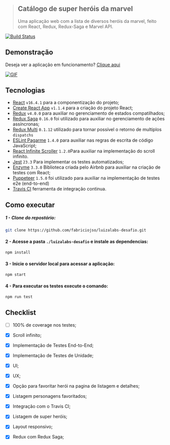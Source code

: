 >## Catálogo de super heróis da marvel
> Uma aplicação web com a lista de diversos heróis da marvel, feito com React, Redux, Redux-Saga e Marvel API.

[![Build Status](https://travis-ci.com/fabriciojso/luizalabs-desafio.svg?token=3dZSp4x5xxwAqpKZDQTe&branch=master)](https://travis-ci.com/fabriciojso/luizalabs-desafio)


## Demonstração
Deseja ver a aplicação em funcionamento? [Clique aqui](https://fabriciojso.github.io/luizalabs-desafio/#/)

[![GIF](https://i.gyazo.com/62445010cbdd16c1bfee5a9a2359d18b.gif)](https://fabriciojso.github.io/luizalabs-desafio/#/)
## Tecnologias
- [React](https://github.com/facebook/react/) `v16.4.1` para a componentização do projeto;
- [Create React App](https://github.com/facebook/create-react-app) `v1.1.4` para a criação do projeto React;
- [Redux](https://github.com/reduxjs/redux) `v4.0.0` para auxiliar no gerenciamento de estados compatilhados;
- [Redux Saga](https://github.com/redux-saga/redux-saga) `0.16.0` foi utilizado para auxiliar no gerenciamento de ações assíncronas;
- [Redux Multi](https://github.com/ashaffer/redux-multi) `0.1.12` utilizado para tornar possível o retorno de multiplos `dispatchs`
- [ESLint Pagarme](https://github.com/pagarme/react-style-guide) `1.4.0` para auxiliar nas regras de escrita de código JavaScript;
- [React Infinite Scroller](https://github.com/CassetteRocks/react-infinite-scroller) `1.2.0`Para auxiliar na implementação do scroll infinito.
- [Jest](https://github.com/facebook/jest/) `23.3` Para implementar os testes automatizados;
- [Enzyme](https://github.com/airbnb/enzyme) `3.3.0` Biblioteca criada pelo Airbnb para auxiliar na criação de testes com React;
- [Puppeteer](https://github.com/GoogleChrome/puppeteer) `1.5.0` foi utilizado para auxiliar na implementação de testes e2e (end-to-end)
- [Travis CI](https://travis-ci.com/fabriciojso/luizalabs-desafio) ferramenta de integração continua.

## Como executar
##### 1 - Clone do repostório:
```bash
git clone https://github.com/fabriciojso/luizalabs-desafio.git
```

#### 2 - Acesse a pasta `./luizalabs-desafio` e instale as dependencias:
```bash
npm install
```

#### 3 - Inicie o servidor local para acessar a aplicação:
```bash
npm start
```

#### 4 - Para executar os testes execute o comando:
```bash
npm run test
```

## Checklist
- [ ] 100% de coverage nos testes;
- [x] Scroll infinito;
- [x] Implementação de Testes End-to-End;
- [x] Implementação de Testes de Unidade;
- [x] UI;
- [x] UX;
- [x] Opção para favoritar herói na pagina de listagem e detalhes;
- [x] Listagem personagens favoritados;
- [x] Integração com o Travis CI;
- [x] Listagem de super heróis;
- [x] Layout responsivo;
- [x] Redux com Redux Saga;








